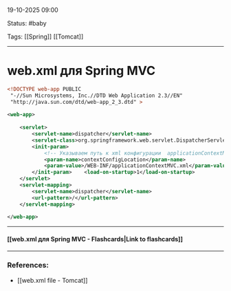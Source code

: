 
19-10-2025 09:00

Status: #baby 

Tags: [[Spring]] [[Tomcat]]

---
# web.xml для Spring MVC


```xml
<!DOCTYPE web-app PUBLIC  
 "-//Sun Microsystems, Inc.//DTD Web Application 2.3//EN"  
 "http://java.sun.com/dtd/web-app_2_3.dtd" >  
  
<web-app>  
	
	<servlet>  
		<servlet-name>dispatcher</servlet-name>  
		<servlet-class>org.springframework.web.servlet.DispatcherServlet</servlet-class>  
		<init-param>
			<!-- Указываем путь к xml конфигурации  applicationContextMVC.xml -->  
		    <param-name>contextConfigLocation</param-name>  
		    <param-value>/WEB-INF/applicationContextMVC.xml</param-value>  
		</init-param>    <load-on-startup>1</load-on-startup>  
	</servlet>  
	<servlet-mapping>
		<servlet-name>dispatcher</servlet-name>  
	    <url-pattern>/</url-pattern>  
	</servlet-mapping>  
  
</web-app>
```


----
#### [[web.xml для Spring MVC - Flashcards|Link to flashcards]]



---
### References:

- [[web.xml file - Tomcat]]
